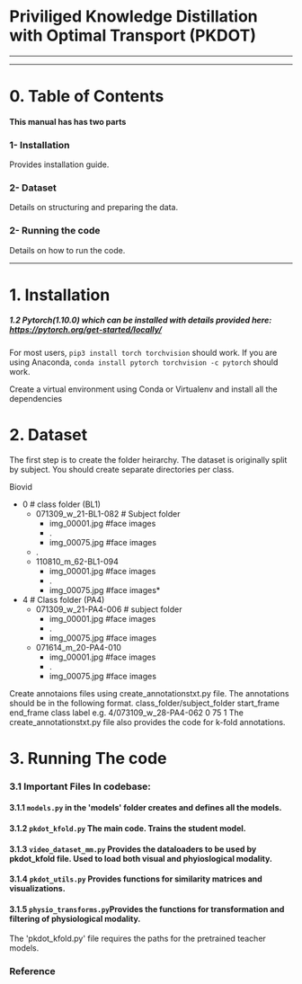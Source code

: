 #  Priviliged Knowledge Distillation with Optimal Transport (PKDOT)



----------------
----------------

# 0. Table of Contents
#### This manual has has two parts
### 1- Installation
Provides installation guide.
### 2- Dataset 
Details on structuring and preparing the data.

### 2- Running the code
Details on how to run the code.

----------------
# 1. Installation
##### 1.2 Pytorch(1.10.0) which can be installed with details provided here: https://pytorch.org/get-started/locally/
For most users, ```pip3 install torch torchvision``` should work.
If you are using Anaconda, ```conda install pytorch torchvision -c pytorch``` should work. 

Create a virtual environment using Conda or Virtualenv and install all the dependencies

# 2. Dataset
The first step is to create the folder heirarchy.
The dataset is originally split by subject. You should create separate directories per class. 

Biovid

 * 0 # class folder (BL1)
   * 071309_w_21-BL1-082  # Subject folder
     * img_00001.jpg #face images
     * .
     * img_00075.jpg #face images
   * .
   * 110810_m_62-BL1-094
     * img_00001.jpg #face images
     * .
     * img_00075.jpg #face images*        
 * 4 # Class folder (PA4)
   * 071309_w_21-PA4-006  # subject folder
     * img_00001.jpg #face images
     * .
     * img_00075.jpg #face images
   * 071614_m_20-PA4-010
     * img_00001.jpg #face images
     * .
     * img_00075.jpg #face images
    
  
Create annotaions files using create_annotationstxt.py file.
The annotations should be in the following format.
class_folder/subject_folder start_frame end_frame class label
e.g. 4/073109_w_28-PA4-062 0 75 1
The create_annotationstxt.py file also provides the code for k-fold annotations.
 


# 3. Running The code
### 3.1 Important Files In codebase: 
#### 3.1.1 `models.py` in the 'models' folder creates and defines all the models.
#### 3.1.2 `pkdot_kfold.py` The main code. Trains the student model.	
#### 3.1.3 `video_dataset_mm.py` Provides the dataloaders to be used by pkdot_kfold file. Used to load both visual and phyioslogical modality.
#### 3.1.4 `pkdot_utils.py` Provides functions for similarity matrices and visualizations.
#### 3.1.5 `physio_transforms.py`Provides the functions for transformation and filtering of physiological modality.


The 'pkdot_kfold.py' file requires the paths for the pretrained teacher models. 

### Reference

```
